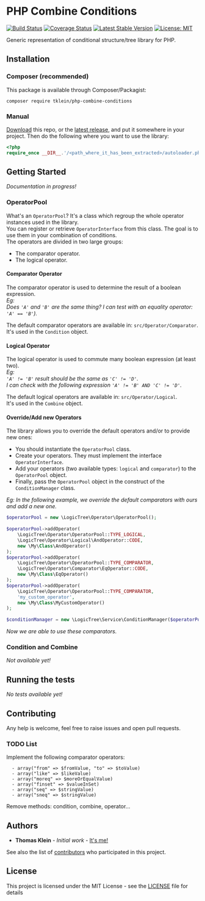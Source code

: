 # PHP Combine Conditions

[![Build Status](https://travis-ci.org/thomas-blackbird/php-combine-conditions.svg?branch=master)](https://travis-ci.org/thomas-blackbird/php-combine-conditions)
[![Coverage Status](https://coveralls.io/repos/github/thomas-blackbird/php-combine-conditions/badge.svg?branch=master)](https://coveralls.io/github/thomas-blackbird/php-combine-conditions?branch=master)
[![Latest Stable Version](https://poser.pugx.org/tklein/php-combine-conditions/v/stable)](https://packagist.org/packages/tklein/php-combine-conditions)
[![License: MIT](https://img.shields.io/github/license/thomas-blackbird/php-combine-conditions.svg)](./LICENSE)

Generic representation of conditional structure/tree library for PHP.

## Installation

### Composer (recommended)

This package is available through Composer/Packagist:

```
composer require tklein/php-combine-conditions
```

### Manual

[Download](https://github.com/thomas-blackbird/php-combine-conditions/zipball/master) this repo,
or the [latest release](https://github.com/thomas-blackbird/php-combine-conditions/releases),
and put it somewhere in your project. Then do the following where you want to use the library:

```php
<?php
require_once __DIR__.'/<path_where_it_has_been_extracted>/autoloader.php';
```

## Getting Started

*Documentation in progress!*

### OperatorPool

What's an `OperatorPool`? It's a class which regroup the whole operator instances used in the library.  
You can register or retrieve `OperatorInterface` from this class. The goal is to use them in your combination of conditions.  
The operators are divided in two large groups:

- The comparator operator.
- The logical operator.

#### Comparator Operator

The comparator operator is used to determine the result of a boolean expression.  
*Eg:  
Does `'A'` and `'B'` are the same thing? I can test with an equality operator: `'A' == 'B'`).*

The default comparator operators are available in: `src/Operator/Comparator`.  
It's used in the `Condition` object.

#### Logical Operator

The logical operator is used to commute many boolean expression (at least two).  
*Eg:  
`'A' != 'B'` result should be the same as `'C' != 'D'`.  
I can check with the following expression `'A' != 'B' AND 'C' != 'D'`.*

The default logical operators are available in: `src/Operator/Logical`.  
It's used in the `Combine` object.

#### Override/Add new Operators

The library allows you to override the default operators and/or to provide new ones:  

- You should instantiate the `OperatorPool` class.
- Create your operators. They must implement the interface `OperatorInterface`.
- Add your operators (two available types: `logical` and `comparator`) to the `OperatorPool` object. 
- Finally, pass the `OperatorPool` object in the construct of the `ConditionManager` class.

*Eg: In the following example, we override the default comparators with ours and add a new one.*
```php
$operatorPool = new \LogicTree\Operator\OperatorPool();
  
$operatorPool->addOperator(
    \LogicTree\Operator\OperatorPool::TYPE_LOGICAL,
    \LogicTree\Operator\Logical\AndOperator::CODE,
    new \My\Class\AndOperator()
);
$operatorPool->addOperator(
    \LogicTree\Operator\OperatorPool::TYPE_COMPARATOR,
    \LogicTree\Operator\Comparator\EqOperator::CODE,
    new \My\Class\EqOperator()
);
$operatorPool->addOperator(
    \LogicTree\Operator\OperatorPool::TYPE_COMPARATOR,
    'my_custom_operator',
    new \My\Class\MyCustomOperator()
);
  
$conditionManager = new \LogicTree\Service\ConditionManager($operatorPool);
```
*Now we are able to use these comparators.*

### Condition and Combine

*Not available yet!*

## Running the tests

*No tests available yet!*

## Contributing

Any help is welcome, feel free to raise issues and open pull requests.

### TODO List

Implement the following comparator operators:

      - array("from" => $fromValue, "to" => $toValue)
      - array("like" => $likeValue)
      - array("moreq" => $moreOrEqualValue)
      - array("finset" => $valueInSet)
      - array("seq" => $stringValue)
      - array("sneq" => $stringValue)

Remove methods: condition, combine, operator...

## Authors

* **Thomas Klein** - *Initial work* - [It's me!](https://github.com/thomas-blackbird)

See also the list of [contributors](https://github.com/thomas-blackbird/php-combine-conditions/contributors) who participated in this project.

## License

This project is licensed under the MIT License - see the [LICENSE](LICENSE) file for details
